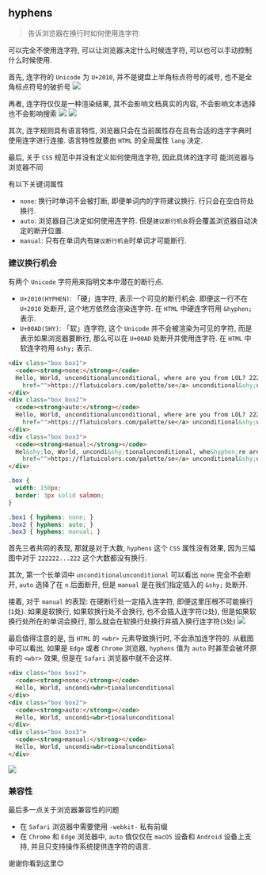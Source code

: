 ## hyphens
> 告诉浏览器在换行时如何使用连字符. 

可以完全不使用连字符, 可以让浏览器决定什么时候连字符, 可以也可以手动控制什么时候使用.

首先, 连字符的 `Unicode` 为 `U+2010`, 并不是键盘上半角标点符号的减号, 也不是全角标点符号的破折号
![](../../image/Snipaste_2022-09-24_17-37-23.png)

再者, 连字符仅仅是一种渲染结果, 其不会影响文档真实的内容, 不会影响文本选择也不会影响搜索
![](../../image/Snipaste_2022-09-27_22-18-12.png)
![](../../image/Snipaste_2022-09-27_22-20-32.png)

其次, 连字规则具有语言特性, 浏览器只会在当前属性存在且有合适的连字字典时使用连字进行连接. 语言特性就要由 `HTML` 的全局属性 `lang` 决定.

最后, 关于 `CSS` 规范中并没有定义如何使用连字符, 因此具体的连字可   能浏览器与浏览器不同 

有以下关键词属性
- `none`: 换行时单词不会被打断, 即便单词内的字符建议换行. 行只会在空白符处换行.
- `auto`: 浏览器自己决定如何使用连字符. 但是`建议断行机会`将会覆盖浏览器自动决定的断开位置.
- `manual`: 只有在单词内有`建议断行机会`时单词才可能断行.

### 建议换行机会
有两个 `Unicode` 字符用来指明文本中潜在的断行点.
- `U+2010(HYPHEN)`: 「硬」连字符, 表示一个可见的断行机会. 即便这一行不在 `U+2010` 处断开, 这个地方依然会渲染连字符. 在 `HTML` 中硬连字符用 `&hyphen;` 表示.
- `U+00AD(SHY)`: 「软」连字符, 这个 `Unicode` 并不会被渲染为可见的字符, 而是表示如果浏览器要断行, 那么可以在 `U+00AD` 处断开并使用连字符. 在 `HTML` 中软连字符用 `&shy;` 表示.


```html
<div class="box box1">
  <code><strong>none:</strong></code>
  Hello, World, unconditionalunconditional, where are you from LOL? 222222222222222222222222 <a
    href="">https://flatuicolors.com/palette/se</a> unconditional&shy;unconditional
</div>
<div class="box box2">
  <code><strong>auto:</strong></code>
  Hello, World, unconditionalunconditional, where are you from LOL? 222222222222222222222222 <a
    href="">https://flatuicolors.com/palette/se</a> unconditional&shy;unconditional
</div>
<div class="box box3">
  <code><strong>manual:</strong></code>
  Hel&shy;lo, World, uncondi&shy;tionalunconditional, whe&hyphen;re are you from LOL? 222222222222222222222222 <a
    href="">https://flatuicolors.com/palette/se</a> unconditional&shy;unconditional
</div>
```
```css
.box {
  width: 150px;
  border: 3px solid salmon;
}

.box1 { hyphens: none; }
.box2 { hyphens: auto; }
.box3 { hyphens: manual; }
```

首先三者共同的表现, 那就是对于大数, `hyphens` 这个 `CSS` 属性没有效果, 因为三幅图中对于 `222222...222` 这个大数都没有换行.

其次, 第一个长单词中 `unconditionalunconditional` 可以看出 `none` 完全不会断开, `auto` 选择了在 `n` 后面断开, 但是 `manual` 是在我们指定插入的 `&shy;` 处断开.

接着, 对于 `manual` 的表现: 在硬断行处一定插入连字符, 即便这里压根不可能换行(`1`处). 如果是软换行, 如果软换行处不会换行, 也不会插入连字符(`2`处), 但是如果软换行处所在的单词会换行, 那么就会在软换行处换行并插入换行连字符(`3`处)
![](../../image/Snipaste_2022-10-04_11-01-38.png)

最后值得注意的是, 当 `HTML` 的 `<wbr>` 元素导致换行时, 不会添加连字符的. 从截图中可以看出, 如果是 `Edge` 或者 `Chrome` 浏览器, `hyphens` 值为 `auto` 时甚至会破坏原有的 `<wbr>` 效果, 但是在 `Safari` 浏览器中就不会这样.
```html
<div class="box box1">
  <code><strong>none:</strong></code>
  Hello, World, uncondi<wbr>tionalunconditional
</div>
<div class="box box2">
  <code><strong>auto:</strong></code>
  Hello, World, uncondi<wbr>tionalunconditional
</div>
<div class="box box3">
  <code><strong>manual:</strong></code>
  Hello, World, uncondi<wbr>tionalunconditional
</div>
```
![](../../image/Snipaste_2022-10-04_14-53-39.png)

### 兼容性
最后多一点关于浏览器兼容性的问题
- 在 `Safari` 浏览器中需要使用 `-webkit-` 私有前缀
- 在 `Chrome` 和 `Edge` 浏览器中, `auto` 值仅仅在 `macOS` 设备和 `Android` 设备上支持, 并且只支持操作系统提供连字符的语言.

谢谢你看到这里😊